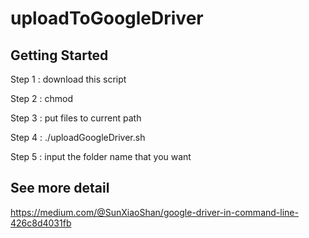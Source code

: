 # uploadToGoogleDriver

## Getting Started
Step 1 : download this script

Step 2 : chmod

Step 3 : put files to current path

Step 4 : ./uploadGoogleDriver.sh

Step 5 : input the folder name that you want

## See more detail
https://medium.com/@SunXiaoShan/google-driver-in-command-line-426c8d4031fb
